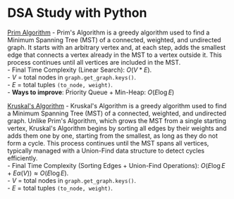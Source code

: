 # DSA Study with Python

[Prim Algorithm](https://www.youtube.com/watch?v=cplfcGZmX7I) - Prim's Algorithm is a greedy algorithm used to find a Minimum Spanning Tree (MST) of a connected, weighted, and undirected graph. It starts with an arbitrary vertex and, at each step, adds the smallest edge that connects a vertex already in the MST to a vertex outside it. This process continues until all vertices are included in the MST.  
    - Final Time Complexity (Linear Search): $O(V * E)$.  
    - $V$ = total nodes in `graph.get_graph.keys()`.  
    - $E$ = total tuples `(to_node, weight)`.   
    - **Ways to improve**: Priority Queue + Min-Heap: $O(E \log E)$

[Kruskal's Algorithm](https://www.youtube.com/watch?v=71UQH7Pr9kU) - Kruskal's Algorithm is a greedy algorithm used to find a Minimum Spanning Tree (MST) of a connected, weighted, and undirected graph. Unlike Prim's Algorithm, which grows the MST from a single starting vertex, Kruskal's Algorithm begins by sorting all edges by their weights and adds them one by one, starting from the smallest, as long as they do not form a cycle. This process continues until the MST spans all vertices, typically managed with a Union-Find data structure to detect cycles efficiently.  
    - Final Time Complexity (Sorting Edges + Union-Find Operations): $O(E \log E + E \alpha(V)) \approx O(E \log E)$.  
    - $V$ = total nodes in `graph.get_graph.keys()`.  
    - $E$ = total tuples `(to_node, weight)`.   
